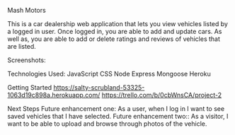 Mash Motors

This is a car dealership web application that lets you view vehicles listed by a logged in user. Once logged in, you are able to add and update cars. As well as, you are able to add or delete ratings and reviews of vehicles that are listed. 

Screenshots:




Technologies Used:
JavaScript
CSS
Node
Express
Mongoose
Heroku

Getting Started
https://salty-scrubland-53325-1063d19c898a.herokuapp.com/
https://trello.com/b/0cbWnsCA/project-2 

Next Steps
Future enhancement one: As a user, when I log in I want to see saved vehicles that I have selected.
Future enhancement two:: As a visitor, I want to be able to upload and browse through photos of the vehicle.
